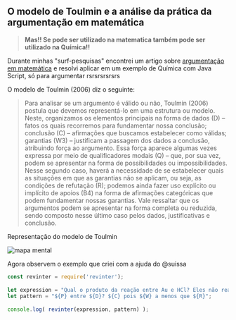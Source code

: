## O modelo de Toulmin e a análise da prática da argumentação em matemática

> **Mas!! Se pode ser utilizado na matematica também pode ser utilizado na Química!!**

Durante minhas "surf-pesquisas" encontrei um artigo sobre [argumentação em matemática](https://drive.google.com/file/d/0B9E62eWntClqc1dVODlpZFdMVms/view) e resolvi aplicar em um exemplo de Química com Java Script, só para argumentar rsrsrsrsrsrs

O modelo de Toulmin (2006) diz o seguinte:

> Para analisar se um argumento é válido ou não, Toulmin (2006) postula que devemos representá-lo em uma estrutura ou modelo. Neste, organizamos os elementos principais na forma de dados (D) – fatos os quais recorremos para fundamentar nossa conclusão; conclusão (C) – afirmações que buscamos estabelecer como válidas; garantias (W3) – justificam a passagem dos dados a conclusão, atribuindo força ao argumento. Essa força aparece algumas vezes expressa por meio de qualificadores modais (Q) – que, por sua vez, podem se apresentar na forma de possibilidades ou impossibilidades. Nesse segundo caso, haverá a necessidade de se estabelecer quais as situações em que as garantias não se aplicam, ou seja, as condições de refutação (R); podemos ainda fazer uso explícito ou implícito de apoios (B4) na forma de afirmações categóricas que podem fundamentar nossas garantias. Vale ressaltar que os argumentos podem se apresentar na forma completa ou reduzida, sendo composto nesse último caso pelos dados, justificativas e conclusão.

Representação do modelo de Toulmin

![mapa mental](http://www.scielo.br/img/revistas/epec/v16n3//1983-2117-epec-16-03-00147-gf1.png)


Agora observem o exemplo que criei com a ajuda do @suissa


```js
const revinter = require('revinter');
 
let expression = "Qual o produto da reação entre Au e HCl? Eles não reagem, pois o Au não consegue deslocar o H a menos que o Au reaja com um ácido fumegante";
let pattern = "${P} entre ${D}? ${C} pois ${W} a menos que ${R}";
 
console.log( revinter(expression, pattern) );
```


